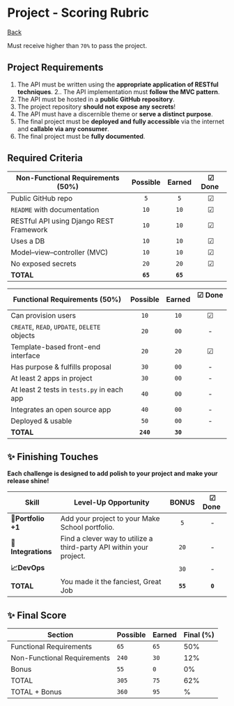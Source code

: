 # Project - Scoring Rubric

[Back](./)

Must receive higher than `70%` to pass the project.

## Project Requirements

1. The API must be written using the **appropriate application of RESTful techniques**.
2.. The API implementation must **follow the MVC pattern**.
3. The API must be hosted in a **public GitHub repository**.
4. The project repository **should not expose any secrets**!
5. The API must have a discernible theme or **serve a distinct purpose**.
6. The final project must be **deployed and fully accessible** via the internet and **callable via any consumer**.
7. The final project must be **fully documented**.

## Required Criteria 

| Non-Functional Requirements (50%)             | Possible  |  Earned  | ☑ Done ️ |
| ------------------------------------------    | :-------: | :------: | :------: |
| Public GitHub repo                            |    `5`    |    `5`   |    ☑     |
| `README` with documentation                   |   `10`    |   `10`   |    ☑     |
| RESTful API using Django REST Framework       |   `10`    |   `10`   |    ☑     |
| Uses a DB                                     |   `10`    |   `10`   |    ☑     |
| Model–view–controller (MVC)                   |   `10`    |   `10`   |    ☑     |
| No exposed secrets                            |   `20`    |   `20`   |    ☑     |
| **TOTAL**                                    |  **`65`**  |  **`65`** |          |


| Functional Requirements (50%)                 | Possible  |  Earned  |  ☑ Done ️ |
| ------------------------------------------    | :-------: | :------: | :------: |
| Can provision users                           |   `10`    |   `10`   |    ☑     |
| `CREATE`, `READ`, `UPDATE`, `DELETE` objects  |   `20`    |   `00`   |    -     |
| Template-based front-end interface            |   `20`    |   `20`   |    ☑     |
| Has purpose & fulfills proposal               |   `30`    |   `00`   |    -     |
| At least 2 apps in project                    |   `30`    |   `00`   |    -     |
| At least 2 tests in `tests.py` in each app    |   `40`    |   `00`   |    -     |
| Integrates an open source app                 |   `40`    |   `00`   |    -     |
| Deployed & usable                             |   `50`    |   `00`   |    -     |
| **TOTAL**                                    |  **`240`** | **`30`** |          |


## ✨ Finishing Touches

**Each challenge is designed to add polish to your project and make your release shine!**

| Skill                     | Level-Up Opportunity                                                               | BONUS |  ☑ Done ️ |
| ------------------------- | ---------------------------------------------------------------------------------- | :---: | :------: |
| **🎉Portfolio +1**        | Add your project to your Make School portfolio.                                    |  `5`  |    -     |
| **🔌Integrations**        | Find a clever way to utilize a third-party API within your project.                | `20`  |    -     |
| **📈DevOps**              |                                                                                    | `30`  |    -     |
| **TOTAL**                 | You made it the fanciest, Great Job                                                |  **`55`** | **`0`** |

## ✨ Final Score

| Section | Possible | Earned | Final (%) |
| ------- | -------- | ------ | --------- |
| Functional Requirements       |  `65` | `65` | 50% |
| Non-Functional Requirements   | `240` | `30` | 12% |
| Bonus                         |  `55` |  `0` |  0% |
| TOTAL                         | `305` | `75` |  62% |
| TOTAL + Bonus                 | `360` | `95` | % |